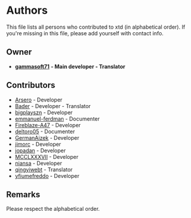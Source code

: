 # Authors

This file lists all persons who contributed to xtd (in alphabetical order). If you're missing in this file, please add yourself with contact info.

## Owner

* **[gammasoft71](https://gammasoft71.github.io)** **- Main developer - Translator**

## Contributors

* [Arsero](https://github.com/Arsero) - Developer
* [Bader](https://github.com/baderouaich) - Developer - Translator
* [bigplayszn](https://github.com/bigplayszn) - Developer
* [emmanuel-ferdman](https://github.com/emmanuel-ferdman) - Documenter
* [Fireblaze-A47](https://github.com/Fireblaze-A47) - Developer
* [deltoro05](https://github.com/deltoro05) - Documenter
* [GermanAizek](https://github.com/GermanAizek) - Developer
* [jimorc](https://github.com/jimorc) - Developer
* [jopadan](https://github.com/jopadan) - Developer
* [MCCLXXXVII](https://github.com/MCCLXXXVII) - Developer
* [niansa](https://github.com/niansa) - Developer
* [qingyiwebt](https://github.com/qingyiwebt) - Translator
* [yfiumefreddo](https://github.com/yfiumefreddo) - Developer

## Remarks

Please respect the alphabetical order.
